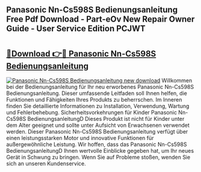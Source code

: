 ## Panasonic Nn-Cs598S Bedienungsanleitung Free Pdf Download - Part-eOv New Repair Owner Guide - User Service Edition PCJWT

# <h2><a href="http://df541s2.blite.top/?on=Panasonic+Nn-Cs598S+Bedienungsanleitung">🔗Download 👉🔴 Panasonic Nn-Cs598S Bedienungsanleitung</a></h2>

[![Panasonic Nn-Cs598S Bedienungsanleitung new download](https://i.imgur.com/lujVjoI.png)](http://df541s2.blite.top/?on=Panasonic+Nn-Cs598S+Bedienungsanleitung)
Willkommen bei der Bedienungsanleitung für Ihr neu erworbenes Panasonic Nn-Cs598S Bedienungsanleitung. Dieser umfassende Leitfaden soll Ihnen helfen, die Funktionen und Fähigkeiten Ihres Produkts zu beherrschen. Im Inneren finden Sie detaillierte Informationen zu Installation, Verwendung, Wartung und Fehlerbehebung. Sicherheitsvorkehrungen für Kinder Panasonic Nn-Cs598S BedienungsanleitungD Dieses Produkt ist nicht für Kinder unter dem Alter geeignet und sollte unter Aufsicht von Erwachsenen verwendet werden. Dieser Panasonic Nn-Cs598S Bedienungsanleitung verfügt über einen leistungsstarken Motor und innovative Funktionen für außergewöhnliche Leistung. Wir hoffen, dass das Panasonic Nn-Cs598S BedienungsanleitungD Ihnen wertvolle Einblicke gegeben hat, um Ihr neues Gerät in Schwung zu bringen. Wenn Sie auf Probleme stoßen, wenden Sie sich an unseren Kundenservice.
